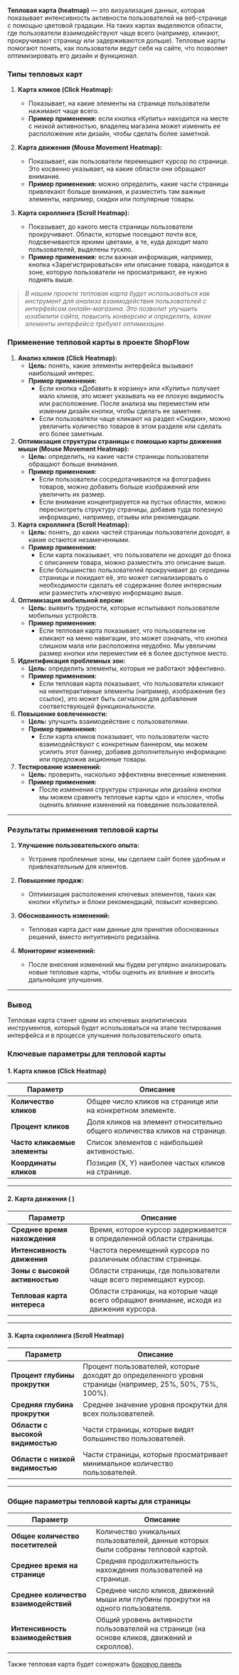 **Тепловая карта (heatmap)** — это визуализация данных, которая показывает интенсивность активности пользователей на веб-странице с помощью цветовой градации. На таких картах выделяются области, где пользователи взаимодействуют чаще всего (например, кликают, прокручивают страницу или задерживаются дольше). Тепловые карты помогают понять, как пользователи ведут себя на сайте, что позволяет оптимизировать его дизайн и функционал.

### **Типы тепловых карт**

1. **Карта кликов (Click Heatmap):**
    - Показывает, на какие элементы на странице пользователи нажимают чаще всего.
    - **Пример применения:** если кнопка «Купить» находится на месте с низкой активностью, владелец магазина может изменить ее расположение или дизайн, чтобы сделать более заметной.
    
1. **Карта движения (Mouse Movement Heatmap):**
    - Показывает, как пользователи перемещают курсор по странице. Это косвенно указывает, на какие области они обращают внимание.
    - **Пример применения:** можно определить, какие части страницы привлекают больше внимания, и разместить там важные элементы, например, скидки или популярные товары.
    
1. **Карта скроллинга (Scroll Heatmap):**
    - Показывает, до какого места страницы пользователи прокручивают. Области, которые посещают почти все, подсвечиваются яркими цветами, а те, куда доходит мало пользователей, выделены тускло.
    - **Пример применения:** если важная информация, например, кнопка «Зарегистрироваться» или описание товара, находится в зоне, которую пользователи не просматривают, ее нужно поднять выше.


> *В нашем проекте тепловая карта будет использоваться как инструмент для анализа взаимодействия пользователей с интерфейсом онлайн-магазина. Это позволит улучшить юзабилити сайта, повысить конверсию и определить, какие элементы интерфейса требуют оптимизации.*

### **Применение тепловой карты в проекте ShopFlow**

1. **Анализ кликов (Click Heatmap):**
    - **Цель:** понять, какие элементы интерфейса вызывают наибольший интерес.
    - **Пример применения:**
        - Если кнопка «Добавить в корзину» или «Купить» получает мало кликов, это может указывать на ее плохую видимость или расположение. После анализа мы переместим или изменим дизайн кнопки, чтобы сделать ее заметнее.
        - Если пользователи чаще кликают на раздел «Скидки», можно увеличить количество товаров в этом разделе или сделать его более заметным.
2. **Оптимизация структуры страницы с помощью карты движения мыши (Mouse Movement Heatmap):**
    - **Цель:** определить, на какие части страницы пользователи обращают больше внимания.
    - **Пример применения:**
        - Если пользователи сосредотачиваются на фотографиях товаров, можно добавить больше изображений или увеличить их размер.
        - Если внимание концентрируется на пустых областях, можно пересмотреть структуру страницы, добавив туда полезную информацию, например, отзывы или рекомендации.
3. **Карта скроллинга (Scroll Heatmap):**
    - **Цель:** понять, до каких частей страницы пользователи доходят, а какие остаются незамеченными.
    - **Пример применения:**
        - Если карта показывает, что пользователи не доходят до блока с описанием товара, можно разместить это описание выше.
        - Если большинство пользователей прокручивает до середины страницы и покидает её, это может сигнализировать о необходимости сделать её содержание более интересным или разместить ключевую информацию выше.
4. **Оптимизация мобильной версии:**
    - **Цель:** выявить трудности, которые испытывают пользователи мобильных устройств.
    - **Пример применения:**
        - Если тепловая карта показывает, что пользователи не кликают на меню навигации, это может означать, что кнопка слишком мала или расположена неудобно. Мы увеличим размер кнопки или переместим её в более доступное место.
5. **Идентификация проблемных зон:**
    - **Цель:** определить элементы, которые не работают эффективно.
    - **Пример применения:**
        - Если тепловая карта показывает, что пользователи кликают на неинтерактивные элементы (например, изображения без ссылок), это может быть сигналом для добавления соответствующей функциональности.
6. **Повышение вовлеченности:**
    - **Цель:** улучшить взаимодействие с пользователями.
    - **Пример применения:**
        - Если карта кликов показывает, что пользователи часто взаимодействуют с конкретным баннером, мы можем усилить этот баннер, добавив дополнительную информацию или предложив акционные товары.
7. **Тестирование изменений:**
    - **Цель:** проверить, насколько эффективны внесенные изменения.
    - **Пример применения:**
        - После изменения структуры страницы или дизайна кнопки мы можем сравнить тепловые карты «до» и «после», чтобы оценить влияние изменений на поведение пользователей.

---

### **Результаты применения тепловой карты**

1. **Улучшение пользовательского опыта:**
    
    - Устранив проблемные зоны, мы сделаем сайт более удобным и привлекательным для клиентов.
2. **Повышение продаж:**
    
    - Оптимизация расположения ключевых элементов, таких как кнопки «Купить» и блоки рекомендаций, повысит конверсию.
3. **Обоснованность изменений:**
    
    - Тепловая карта даст нам данные для принятия обоснованных решений, вместо интуитивного редизайна.
4. **Мониторинг изменений:**
    
    - После внесения изменений мы будем регулярно анализировать новые тепловые карты, чтобы оценить их влияние и вносить дальнейшие улучшения.

---

### **Вывод**

Тепловая карта станет одним из ключевых аналитических инструментов, который будет использоваться на этапе тестирования интерфейса и в процессе улучшения пользовательского опыта.

### **Ключевые параметры для тепловой карты**

#### 1. **Карта кликов (Click Heatmap)**

| **Параметр**                 | **Описание**                                                              |
| ---------------------------- | ------------------------------------------------------------------------- |
| **Количество кликов**        | Общее число кликов на странице или на конкретном элементе.                |
| **Процент кликов**           | Доля кликов на элемент относительно общего количества кликов на странице. |
| **Часто кликаемые элементы** | Список элементов с наибольшей активностью.                                |
| **Координаты кликов**        | Позиция (X, Y) наиболее частых кликов на странице.                        |

---

#### 2. **Карта движения ( )**

|**Параметр**|**Описание**|
|---|---|
|**Среднее время нахождения**|Время, которое курсор задерживается в определенной области страницы.|
|**Интенсивность движения**|Частота перемещений курсора по различным областям страницы.|
|**Зоны с высокой активностью**|Области страницы, где пользователи чаще всего перемещают курсор.|
|**Тепловая карта интереса**|Области страницы, на которые чаще всего обращают внимание, исходя из движения курсора.|

---

#### 3. **Карта скроллинга (Scroll Heatmap)**

|**Параметр**|**Описание**|
|---|---|
|**Процент глубины прокрутки**|Процент пользователей, которые доходят до определенного уровня страницы (например, 25%, 50%, 75%, 100%).|
|**Средняя глубина прокрутки**|Среднее значение уровня прокрутки для всех пользователей.|
|**Области с высокой видимостью**|Части страницы, которые видят большинство пользователей.|
|**Области с низкой видимостью**|Части страницы, которые просматривает минимальное количество пользователей.|

---

### **Общие параметры тепловой карты для страницы**

|**Параметр**|**Описание**|
|---|---|
|**Общее количество посетителей**|Количество уникальных пользователей, данные которых были собраны тепловой картой.|
|**Среднее время на странице**|Средняя продолжительность нахождения пользователей на странице.|
|**Среднее количество взаимодействий**|Среднее число кликов, движений мыши или глубины прокрутки на одного пользователя.|
|**Интенсивность взаимодействия**|Общий уровень активности пользователей на странице (на основе кликов, движений и скроллов).|


Также тепловая карта будет сожержать [боковую панель](Боковая_панель)

